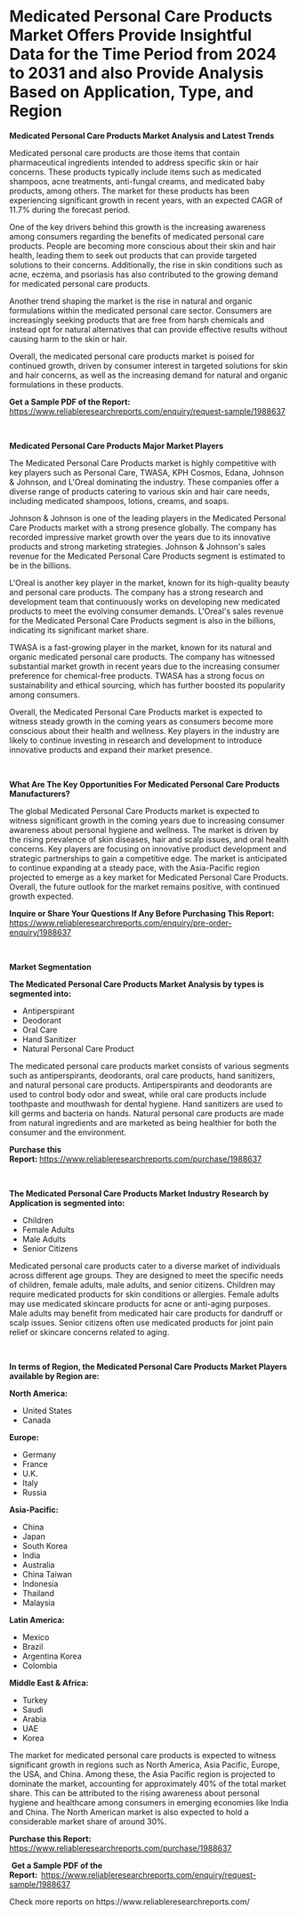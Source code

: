 <p><h1>Medicated Personal Care Products Market Offers Provide Insightful Data for the Time Period from 2024 to 2031 and also Provide Analysis Based on Application, Type, and Region</h1></p><p><strong>Medicated Personal Care Products Market Analysis and Latest Trends</strong></p>
<p><p>Medicated personal care products are those items that contain pharmaceutical ingredients intended to address specific skin or hair concerns. These products typically include items such as medicated shampoos, acne treatments, anti-fungal creams, and medicated baby products, among others. The market for these products has been experiencing significant growth in recent years, with an expected CAGR of 11.7% during the forecast period.</p><p>One of the key drivers behind this growth is the increasing awareness among consumers regarding the benefits of medicated personal care products. People are becoming more conscious about their skin and hair health, leading them to seek out products that can provide targeted solutions to their concerns. Additionally, the rise in skin conditions such as acne, eczema, and psoriasis has also contributed to the growing demand for medicated personal care products.</p><p>Another trend shaping the market is the rise in natural and organic formulations within the medicated personal care sector. Consumers are increasingly seeking products that are free from harsh chemicals and instead opt for natural alternatives that can provide effective results without causing harm to the skin or hair.</p><p>Overall, the medicated personal care products market is poised for continued growth, driven by consumer interest in targeted solutions for skin and hair concerns, as well as the increasing demand for natural and organic formulations in these products.</p></p>
<p><strong>Get a Sample PDF of the Report:&nbsp;</strong> <a href="https://www.reliableresearchreports.com/enquiry/request-sample/1988637">https://www.reliableresearchreports.com/enquiry/request-sample/1988637</a></p>
<p>&nbsp;</p>
<p><strong>Medicated Personal Care Products Major Market Players</strong></p>
<p><p>The Medicated Personal Care Products market is highly competitive with key players such as Personal Care, TWASA, KPH Cosmos, Edana, Johnson & Johnson, and L'Oreal dominating the industry. These companies offer a diverse range of products catering to various skin and hair care needs, including medicated shampoos, lotions, creams, and soaps.</p><p>Johnson & Johnson is one of the leading players in the Medicated Personal Care Products market with a strong presence globally. The company has recorded impressive market growth over the years due to its innovative products and strong marketing strategies. Johnson & Johnson's sales revenue for the Medicated Personal Care Products segment is estimated to be in the billions.</p><p>L'Oreal is another key player in the market, known for its high-quality beauty and personal care products. The company has a strong research and development team that continuously works on developing new medicated products to meet the evolving consumer demands. L'Oreal's sales revenue for the Medicated Personal Care Products segment is also in the billions, indicating its significant market share.</p><p>TWASA is a fast-growing player in the market, known for its natural and organic medicated personal care products. The company has witnessed substantial market growth in recent years due to the increasing consumer preference for chemical-free products. TWASA has a strong focus on sustainability and ethical sourcing, which has further boosted its popularity among consumers.</p><p>Overall, the Medicated Personal Care Products market is expected to witness steady growth in the coming years as consumers become more conscious about their health and wellness. Key players in the industry are likely to continue investing in research and development to introduce innovative products and expand their market presence.</p></p>
<p>&nbsp;</p>
<p><strong>What Are The Key Opportunities For Medicated Personal Care Products Manufacturers?</strong></p>
<p><p>The global Medicated Personal Care Products market is expected to witness significant growth in the coming years due to increasing consumer awareness about personal hygiene and wellness. The market is driven by the rising prevalence of skin diseases, hair and scalp issues, and oral health concerns. Key players are focusing on innovative product development and strategic partnerships to gain a competitive edge. The market is anticipated to continue expanding at a steady pace, with the Asia-Pacific region projected to emerge as a key market for Medicated Personal Care Products. Overall, the future outlook for the market remains positive, with continued growth expected.</p></p>
<p><strong>Inquire or Share Your Questions If Any Before Purchasing This Report:</strong> <a href="https://www.reliableresearchreports.com/enquiry/pre-order-enquiry/1988637">https://www.reliableresearchreports.com/enquiry/pre-order-enquiry/1988637</a></p>
<p>&nbsp;</p>
<p><strong>Market Segmentation</strong></p>
<p><strong>The Medicated Personal Care Products Market Analysis by types is segmented into:</strong></p>
<p><ul><li>Antiperspirant</li><li>Deodorant</li><li>Oral Care</li><li>Hand Sanitizer</li><li>Natural Personal Care Product</li></ul></p>
<p><p>The medicated personal care products market consists of various segments such as antiperspirants, deodorants, oral care products, hand sanitizers, and natural personal care products. Antiperspirants and deodorants are used to control body odor and sweat, while oral care products include toothpaste and mouthwash for dental hygiene. Hand sanitizers are used to kill germs and bacteria on hands. Natural personal care products are made from natural ingredients and are marketed as being healthier for both the consumer and the environment.</p></p>
<p><strong>Purchase this Report:&nbsp;</strong><a href="https://www.reliableresearchreports.com/purchase/1988637">https://www.reliableresearchreports.com/purchase/1988637</a></p>
<p>&nbsp;</p>
<p><strong>The Medicated Personal Care Products Market Industry Research by Application is segmented into:</strong></p>
<p><ul><li>Children</li><li>Female Adults</li><li>Male Adults</li><li>Senior Citizens</li></ul></p>
<p><p>Medicated personal care products cater to a diverse market of individuals across different age groups. They are designed to meet the specific needs of children, female adults, male adults, and senior citizens. Children may require medicated products for skin conditions or allergies. Female adults may use medicated skincare products for acne or anti-aging purposes. Male adults may benefit from medicated hair care products for dandruff or scalp issues. Senior citizens often use medicated products for joint pain relief or skincare concerns related to aging.</p></p>
<p>&nbsp;</p>
<p><strong>In terms of Region, the Medicated Personal Care Products Market Players available by Region are:</strong></p>
<p>
    <p> <strong> North America: </strong>
        <ul>
            <li>United States</li>
            <li>Canada</li>
        </ul>
        </p> 
    <p> <strong> Europe: </strong>
        <ul>
            <li>Germany</li>
            <li>France</li>
            <li>U.K.</li>
            <li>Italy</li>
            <li>Russia</li>
        </ul>
        </p> 
    <p> <strong> Asia-Pacific: </strong>
        <ul>
            <li>China</li>
            <li>Japan</li>
            <li>South Korea</li>
            <li>India</li>
            <li>Australia</li>
            <li>China Taiwan</li>
            <li>Indonesia</li>
            <li>Thailand</li>
            <li>Malaysia</li>
        </ul>
        </p> 
    <p> <strong> Latin America: </strong>
        <ul>
            <li>Mexico</li>
            <li>Brazil</li>
            <li>Argentina Korea</li>
            <li>Colombia</li>
        </ul>
        </p> 
    <p> <strong> Middle East & Africa: </strong>
        <ul>
            <li>Turkey</li>
            <li>Saudi</li>
            <li>Arabia</li>
            <li>UAE</li>
            <li>Korea</li>
        </ul>
    </p>
    </p>
<p><p>The market for medicated personal care products is expected to witness significant growth in regions such as North America, Asia Pacific, Europe, the USA, and China. Among these, the Asia Pacific region is projected to dominate the market, accounting for approximately 40% of the total market share. This can be attributed to the rising awareness about personal hygiene and healthcare among consumers in emerging economies like India and China. The North American market is also expected to hold a considerable market share of around 30%.</p></p>
<p><strong>Purchase this Report: </strong><a href="https://www.reliableresearchreports.com/purchase/1988637">https://www.reliableresearchreports.com/purchase/1988637</a></p>
<p>&nbsp;<strong>Get a Sample PDF of the Report:&nbsp;&nbsp;</strong><a href="https://www.reliableresearchreports.com/enquiry/request-sample/1988637">https://www.reliableresearchreports.com/enquiry/request-sample/1988637</a></p>
<p><strong></strong></p>
<p>Check more reports on https://www.reliableresearchreports.com/</p>